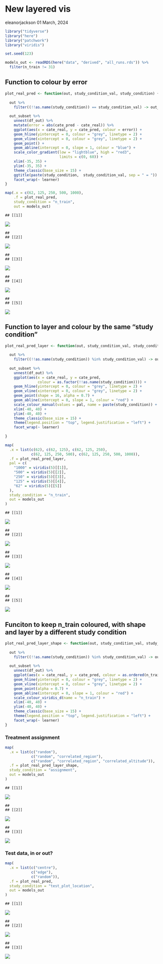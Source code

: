 New layered vis
================
eleanorjackson
01 March, 2024

``` r
library("tidyverse")
library("here")
library("patchwork")
library("viridis")

set.seed(123)
```

``` r
models_out <- readRDS(here("data", "derived", "all_runs.rds")) %>% 
  filter(n_train != 31)
```

## Function to colour by error

``` r
plot_real_pred <- function(out, study_condition_val, study_condition) {
  
  out %>%  
    filter((!!as.name(study_condition)) == study_condition_val) -> out_subset
  
  out_subset %>% 
    unnest(df_out) %>% 
    mutate(error = abs(cate_pred - cate_real)) %>% 
    ggplot(aes(x = cate_real, y = cate_pred, colour = error)) +
    geom_hline(yintercept = 0, colour = "grey", linetype = 2) +
    geom_vline(xintercept = 0, colour = "grey", linetype = 2) +
    geom_point() +
    geom_abline(intercept = 0, slope = 1, colour = "blue") +
    scale_color_gradient(low = "lightblue", high = "red3",
                         limits = c(0, 60)) +
    xlim(-35, 35) +
    ylim(-35, 35) +
    theme_classic(base_size = 15) +
    ggtitle(paste(study_condition,  study_condition_val, sep = " = ")) +
    facet_wrap(~ learner) 
}
```

``` r
map(.x = c(62, 125, 250, 500, 1000), 
    .f = plot_real_pred, 
    study_condition = "n_train", 
    out = models_out)
```

    ## [[1]]

![](figures/2024-02-13_make-flipbook-vis/unnamed-chunk-3-1.png)<!-- -->

    ## 
    ## [[2]]

![](figures/2024-02-13_make-flipbook-vis/unnamed-chunk-3-2.png)<!-- -->

    ## 
    ## [[3]]

![](figures/2024-02-13_make-flipbook-vis/unnamed-chunk-3-3.png)<!-- -->

    ## 
    ## [[4]]

![](figures/2024-02-13_make-flipbook-vis/unnamed-chunk-3-4.png)<!-- -->

    ## 
    ## [[5]]

![](figures/2024-02-13_make-flipbook-vis/unnamed-chunk-3-5.png)<!-- -->

## Function to layer and colour by the same “study condition”

``` r
plot_real_pred_layer <- function(out, study_condition_val, study_condition, pal) {
  
  out %>%  
    filter((!!as.name(study_condition)) %in% study_condition_val) -> out_subset
  
  out_subset %>% 
    unnest(df_out) %>% 
    ggplot(aes(x = cate_real, y = cate_pred, 
               colour = as.factor(!!as.name(study_condition)))) +
    geom_hline(yintercept = 0, colour = "grey", linetype = 2) +
    geom_vline(xintercept = 0, colour = "grey", linetype = 2) +
    geom_point(shape = 16, alpha = 0.7) +
    geom_abline(intercept = 0, slope = 1, colour = "red") +
    scale_colour_manual(values = pal, name = paste(study_condition)) +
    xlim(-40, 40) +
    ylim(-40, 40) +
    theme_classic(base_size = 15) +
    theme(legend.position = "top", legend.justification = "left") +
    facet_wrap(~ learner) 
  
}
```

``` r
map(
  .x = list(c(62), c(62, 125), c(62, 125, 250), 
            c(62, 125, 250, 500), c(62, 125, 250, 500, 1000)),
  .f = plot_real_pred_layer,
  pal = c(
    "1000" = viridis(5)[[1]],
    "500" = viridis(5)[[2]],
    "250" = viridis(5)[[3]],
    "125" = viridis(5)[[4]],
    "62" = viridis(5)[[5]]
  ),
  study_condition = "n_train",
  out = models_out
)
```

    ## [[1]]

![](figures/2024-02-13_make-flipbook-vis/unnamed-chunk-5-1.png)<!-- -->

    ## 
    ## [[2]]

![](figures/2024-02-13_make-flipbook-vis/unnamed-chunk-5-2.png)<!-- -->

    ## 
    ## [[3]]

![](figures/2024-02-13_make-flipbook-vis/unnamed-chunk-5-3.png)<!-- -->

    ## 
    ## [[4]]

![](figures/2024-02-13_make-flipbook-vis/unnamed-chunk-5-4.png)<!-- -->

    ## 
    ## [[5]]

![](figures/2024-02-13_make-flipbook-vis/unnamed-chunk-5-5.png)<!-- -->

## Funciton to keep n_train coloured, with shape and layer by a different study condition

``` r
plot_real_pred_layer_shape <- function(out, study_condition_val, study_condition) {
  
  out %>%  
    filter((!!as.name(study_condition)) %in% study_condition_val) -> out_subset
  
  out_subset %>% 
    unnest(df_out) %>% 
    ggplot(aes(x = cate_real, y = cate_pred, colour = as.ordered(n_train), shape = !!as.name(study_condition))) +
    geom_hline(yintercept = 0, colour = "grey", linetype = 2) +
    geom_vline(xintercept = 0, colour = "grey", linetype = 2) +
    geom_point(alpha = 0.7) +
    geom_abline(intercept = 0, slope = 1, colour = "red") +
    scale_colour_viridis_d(name = "n_train") +
    xlim(-40, 40) +
    ylim(-40, 40) +
    theme_classic(base_size = 15) +
    theme(legend.position = "top", legend.justification = "left") +
    facet_wrap(~ learner) 
}
```

### Treatment assignment

``` r
map(
  .x = list(c("random"), 
            c("random", "correlated_region"), 
            c("random", "correlated_region", "correlated_altitude")), 
  .f = plot_real_pred_layer_shape,
  study_condition = "assignment",
  out = models_out
)
```

    ## [[1]]

![](figures/2024-02-13_make-flipbook-vis/unnamed-chunk-7-1.png)<!-- -->

    ## 
    ## [[2]]

![](figures/2024-02-13_make-flipbook-vis/unnamed-chunk-7-2.png)<!-- -->

    ## 
    ## [[3]]

![](figures/2024-02-13_make-flipbook-vis/unnamed-chunk-7-3.png)<!-- -->

### Test data, in or out?

``` r
map(
  .x = list(c("centre"), 
            c("edge"),
            c("random")),
  .f = plot_real_pred,
  study_condition = "test_plot_location",
  out = models_out
)
```

    ## [[1]]

![](figures/2024-02-13_make-flipbook-vis/unnamed-chunk-8-1.png)<!-- -->

    ## 
    ## [[2]]

![](figures/2024-02-13_make-flipbook-vis/unnamed-chunk-8-2.png)<!-- -->

    ## 
    ## [[3]]

![](figures/2024-02-13_make-flipbook-vis/unnamed-chunk-8-3.png)<!-- -->
